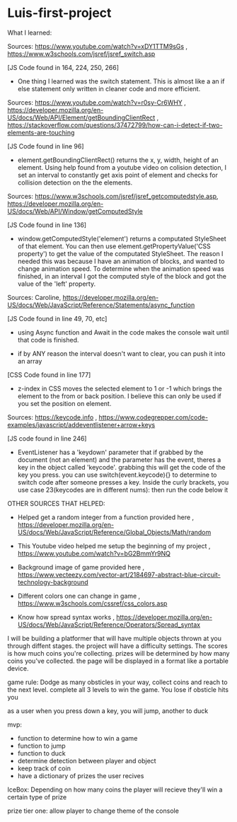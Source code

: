 # Luis-first-project





What I learned:

Sources: https://www.youtube.com/watch?v=xDY1TTM9sGs , https://www.w3schools.com/jsref/jsref_switch.asp 

[JS Code found in 164, 224, 250, 266]

 - One thing I learned was the switch statement. This is almost like a an if else statement only written in cleaner code and more efficient.






Sources: https://www.youtube.com/watch?v=r0sy-Cr6WHY , https://developer.mozilla.org/en-US/docs/Web/API/Element/getBoundingClientRect , https://stackoverflow.com/questions/37472799/how-can-i-detect-if-two-elements-are-touching

[JS Code found in line 96]

- element.getBoundingClientRect() returns the x, y, width, height of an element. Using help found from a youtube video on colision detection, I set an interval to constantly get axis point of element and checks for collision detection on the the elements.






Sources: https://www.w3schools.com/jsref/jsref_getcomputedstyle.asp, https://developer.mozilla.org/en-US/docs/Web/API/Window/getComputedStyle

[JS Code found in line 136]

- window.getComputedStyle('element') returns a computated StyleSheet of that element. You can then use 
element.getPropertyValue('CSS property') to get the value of the computated StyleSheet. The reason I needed this was because I have an animation of blocks, and wanted to change animation speed. To determine when the animation speed was finished, in an interval I got the computed style of the block and got the value of the 'left' property.




Sources: Caroline, https://developer.mozilla.org/en-US/docs/Web/JavaScript/Reference/Statements/async_function

[JS Code found in line 49, 70, etc]

- using Async function and Await in the code makes the console wait until that code is finished.



- if by ANY reason the interval doesn't want to clear, you can push it into an array


[CSS Code found in line 177]

- z-index in CSS moves the selected element to 1 or -1 which brings the element to the from or back position. I believe this can only be used if you set the position on element.




Sources: https://keycode.info , https://www.codegrepper.com/code-examples/javascript/addeventlistener+arrow+keys 

[JS code found in line 246]

- EventListener has a 'keydown' parameter that if grabbed by the document (not an element) and the parameter has the event, theres a key in the object called 'keycode'. grabbing this will get the code of the key you press. you can use switch(event.keycode){} to determine to switch code after someone presses a key. Inside the curly brackets, you use case 23(keycodes are in different nums): then run the code below it




OTHER SOURCES THAT HELPED:
- Helped get a random integer from a function provided here , https://developer.mozilla.org/en-US/docs/Web/JavaScript/Reference/Global_Objects/Math/random

- This Youtube video helped me setup the beginning of my project , https://www.youtube.com/watch?v=bG2BmmYr9NQ 

- Background image of game provided here , https://www.vecteezy.com/vector-art/2184697-abstract-blue-circuit-technology-background

- Different colors one can change in game , https://www.w3schools.com/cssref/css_colors.asp

- Know how spread syntax works , https://developer.mozilla.org/en-US/docs/Web/JavaScript/Reference/Operators/Spread_syntax 





I will be building a platformer that will have multiple objects thrown at you through diffent stages.
the project will have a difficulty settings. The scores is how much coins you're collecting. prizes will be determined by how many coins you've collected. the page will be displayed in a format like a portable device.

game rule:
Dodge as many obsticles in your way, collect coins and reach to the next level. complete all 3 levels to win the game. You lose if obsticle hits you


as a user when you press down a key, you will jump, another to duck

mvp:
- function to determine how to win a game
- function to jump
- function to duck
- determine detection between player and object
- keep track of coin
- have a dictionary of prizes the user recives

IceBox:
Depending on how many coins the player will recieve  they'll win a certain type of prize


prize tier one: allow player to change theme of the console